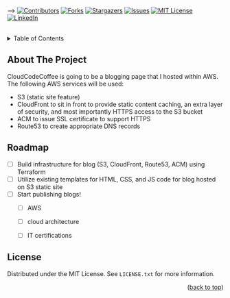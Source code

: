 -->
[![Contributors][contributors-shield]][contributors-url]
[![Forks][forks-shield]][forks-url]
[![Stargazers][stars-shield]][stars-url]
[![Issues][issues-shield]][issues-url]
[![MIT License][license-shield]][license-url]
[![LinkedIn][linkedin-shield]][linkedin-url]

<br />

<!-- TABLE OF CONTENTS -->
<details>
  <summary>Table of Contents</summary>
  <ol>
    <li>
      <a href="#about-the-project">About The Project</a>
    </li>
    <li><a href="#roadmap">Roadmap</a></li>
    <li><a href="#license">License</a></li>
  </ol>
</details>

<!-- ABOUT THE PROJECT -->
## About The Project

CloudCodeCoffee is going to be a blogging page that I hosted within AWS. The following AWS services will be used:
- S3 (static site feature)
- CloudFront to sit in front to provide static content caching, an extra layer of security, and most importantly HTTPS access to the S3 bucket
- ACM to issue SSL certificate to support HTTPS
- Route53 to create appropriate DNS records 


<!-- ROADMAP -->
## Roadmap

- [ ] Build infrastructure for blog (S3, CloudFront, Route53, ACM) using Terraform
- [ ] Utilize existing templates for HTML, CSS, and JS code for blog hosted on S3 static site
- [ ] Start publishing blogs!
    - [ ] AWS 
    - [ ] cloud architecture
    - [ ] IT certifications



<!-- LICENSE -->
## License

Distributed under the MIT License. See `LICENSE.txt` for more information.

<p align="right">(<a href="#readme-top">back to top</a>)</p>

<!-- MARKDOWN LINKS & IMAGES -->
<!-- https://www.markdownguide.org/basic-syntax/#reference-style-links -->
[contributors-shield]: https://img.shields.io/github/contributors/zachrundle/cloudcodecoffee.svg?style=for-the-badge
[contributors-url]: https://github.com/zachrundle/cloudcodecoffee/graphs/contributors
[forks-shield]: https://img.shields.io/github/forks/zachrundle/cloudcodecoffee.svg?style=for-the-badge
[forks-url]: https://github.com/zachrundle/cloudcodecoffee/network/members
[stars-shield]: https://img.shields.io/github/stars/zachrundle/cloudcodecoffee.svg?style=for-the-badge
[stars-url]: https://github.com/zachrundle/cloudcodecoffee/stargazers
[issues-shield]: https://img.shields.io/github/issues/zachrundle/cloudcodecoffee.svg?style=for-the-badge
[issues-url]: https://github.com/zachrundle/cloudcodecoffee/issues
[license-shield]: https://img.shields.io/github/license/zachrundle/cloudcodecoffee.svg?style=for-the-badge
[license-url]: https://github.com/zachrundle/cloudcodecoffee/blob/master/LICENSE.txt
[linkedin-shield]: https://img.shields.io/badge/-LinkedIn-black.svg?style=for-the-badge&logo=linkedin&colorB=555
[linkedin-url]: https://linkedin.com/in/zachrundle
[product-screenshot]: images/screenshot.png

